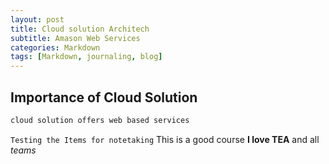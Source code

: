 ```yaml
---
layout: post
title: Cloud solution Architech 
subtitle: Amason Web Services
categories: Markdown
tags: [Markdown, journaling, blog]
---
```


## Importance of Cloud Solution

```Python
cloud solution offers web based services
```
`Testing the Items for notetaking`
This is a good course **I love TEA** and all *teams*
